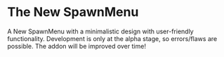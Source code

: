 # The New SpawnMenu
A New SpawnMenu with a minimalistic design with user-friendly functionality. Development is only at the alpha stage, so errors/flaws are possible. The addon will be improved over time!
